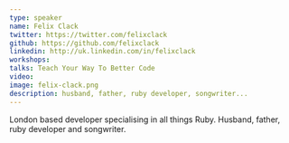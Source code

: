 ```yaml
---
type: speaker
name: Felix Clack
twitter: https://twitter.com/felixclack
github: https://github.com/felixclack
linkedin: http://uk.linkedin.com/in/felixclack
workshops:
talks: Teach Your Way To Better Code
video: 
image: felix-clack.png
description: husband, father, ruby developer, songwriter...
---
```


London based developer specialising in all things Ruby. Husband, father, ruby developer and songwriter.
